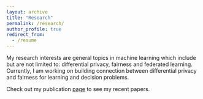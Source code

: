 ```yaml
---
layout: archive
title: "Research"
permalink: /research/
author_profile: true
redirect_from:
  - /resume
---
```


My research interests are general topics in machine learning which include but are not limited to: differential privacy, fairness and federated learning. Currently, I am working on building connection between differential privacy and fairness for learning and decision problems. 




Check out my publication [page](https://cuongtran-syr.github.io/publications/) to see my recent papers.
